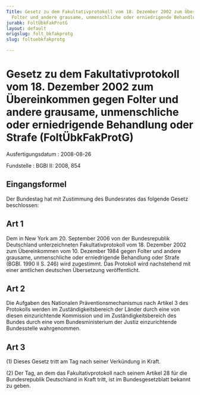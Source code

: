 ```yaml
---
Title: Gesetz zu dem Fakultativprotokoll vom 18. Dezember 2002 zum Übereinkommen gegen
  Folter und andere grausame, unmenschliche oder erniedrigende Behandlung oder Strafe
jurabk: FoltÜbkFakProtG
layout: default
origslug: folt_bkfakprotg
slug: foltuebkfakprotg

---
```


# Gesetz zu dem Fakultativprotokoll vom 18. Dezember 2002 zum Übereinkommen gegen Folter und andere grausame, unmenschliche oder erniedrigende Behandlung oder Strafe (FoltÜbkFakProtG)

Ausfertigungsdatum
:   2008-08-26

Fundstelle
:   BGBl II: 2008, 854

## Eingangsformel

Der Bundestag hat mit Zustimmung des Bundesrates das folgende Gesetz
beschlossen:

## Art 1

Dem in New York am 20. September 2006 von der Bundesrepublik
Deutschland unterzeichneten Fakultativprotokoll vom 18. Dezember 2002
zum Übereinkommen vom 10. Dezember 1984 gegen Folter und andere
grausame, unmenschliche oder erniedrigende Behandlung oder Strafe
(BGBl. 1990 II S. 246) wird zugestimmt. Das Protokoll wird nachstehend
mit einer amtlichen deutschen Übersetzung veröffentlicht.

## Art 2

Die Aufgaben des Nationalen Präventionsmechanismus nach Artikel 3 des
Protokolls werden im Zuständigkeitsbereich der Länder durch eine von
diesen einzurichtende Kommission und im Zuständigkeitsbereich des
Bundes durch eine vom Bundesministerium der Justiz einzurichtende
Bundesstelle wahrgenommen.

## Art 3

(1) Dieses Gesetz tritt am Tag nach seiner Verkündung in Kraft.

(2) Der Tag, an dem das Fakultativprotokoll nach seinem Artikel 28 für
die Bundesrepublik Deutschland in Kraft tritt, ist im
Bundesgesetzblatt bekannt zu geben.

